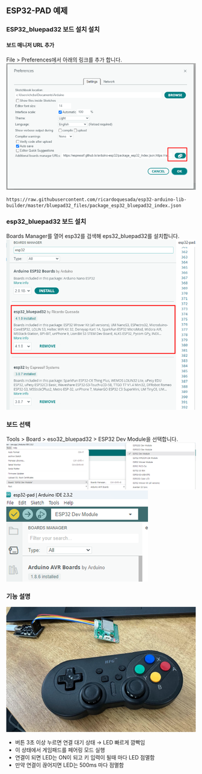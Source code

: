 
## ESP32-PAD 예제

### ESP32_bluepad32 보드 설치 설치
#### 보드 매니저 URL 추가
File > Preferences에서 아래의 링크를 추가 합니다.
![screen](../../../blob/screencap1_1.png)

    https://raw.githubusercontent.com/ricardoquesada/esp32-arduino-lib-builder/master/bluepad32_files/package_esp32_bluepad32_index.json


### esp32_bluepad32 보드 설치
Boards Manager를 열어 esp32를 검색해 eps32_bluepad32를 설치합니다.
![screen1](../../../blob/screencap1_2.png)

### 보드 선택
Tools > Board > eso32_bluepad32 > ESP32 Dev Module을 선택합니다.
![screen1](../../../blob/screencap1_4.png)
![screen1](../../../blob/screencap1_3.png)

### 기능 설명
![screen1](../../../blob/screencap1_6.png)
- 버튼 3초 이상 누르면 연결 대기 상태 → LED 빠르게 깜빡임
- 이 상태에서 게임패드를 페어링 모드 실행
- 연결이 되면 LED는 ON이 되고 키 입력이 될때 마다 LED 점멸함
- 만약 연결이 끊어지면 LED는 500ms 마다 점멸함
